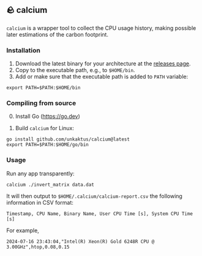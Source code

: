 ## 🪨 calcium

`calcium` is a wrapper tool to collect the CPU usage history, making possible later estimations of the carbon footprint.

### Installation

1. Download the latest binary for your architecture at the [releases page](https://github.com/unkaktus/calcium/releases).
2. Copy to the executable path, e.g., to `$HOME/bin`.
3. Add or make sure that the executable path is added to `PATH` variable:
```shell
export PATH=$PATH:$HOME/bin
```

### Compiling from source

0. Install Go (https://go.dev)

1. Build `calcium` for Linux:
```shell
go install github.com/unkaktus/calcium@latest
export PATH=$PATH:$HOME/go/bin
```

### Usage

Run any app transparently:

```shell
calcium ./invert_matrix data.dat
```

It will then output to `$HOME/.calcium/calcium-report.csv` the following information in CSV format:

```
Timestamp, CPU Name, Binary Name, User CPU Time [s], System CPU Time [s]
```

For example,

```
2024-07-16 23:43:04,"Intel(R) Xeon(R) Gold 6248R CPU @ 3.00GHz",htop,0.08,0.15
```